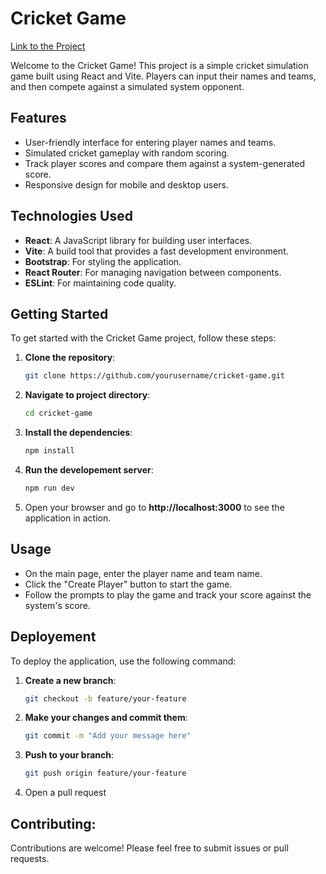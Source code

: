 # Cricket Game 


[Link to the Project](https://cwv-gully-cric.netlify.app/)

Welcome to the Cricket Game! This project is a simple cricket simulation game built using React and Vite. Players can input their names and teams, and then compete against a simulated system opponent.

## Features

- User-friendly interface for entering player names and teams.
- Simulated cricket gameplay with random scoring.
- Track player scores and compare them against a system-generated score.
- Responsive design for mobile and desktop users.

## Technologies Used

- **React**: A JavaScript library for building user interfaces.
- **Vite**: A build tool that provides a fast development environment.
- **Bootstrap**: For styling the application.
- **React Router**: For managing navigation between components.
- **ESLint**: For maintaining code quality.

## Getting Started

To get started with the Cricket Game project, follow these steps:

1. **Clone the repository**:
   ```bash
   git clone https://github.com/yourusername/cricket-game.git

2. **Navigate to project directory**:
    ```bash
    cd cricket-game

3. **Install the dependencies**:
    ```bash
    npm install

4. **Run the developement server**:
    ```bash
    npm run dev

5. Open your browser and go to **http://localhost:3000** to see the application in action.

## Usage

- On the main page, enter the player name and team name.
- Click the "Create Player" button to start the game.
- Follow the prompts to play the game and track your score against the system's score.

## Deployement
To deploy the application, use the following command:

1. **Create a new branch**:
    ```bash
    git checkout -b feature/your-feature

2. **Make your changes and commit them**:
    ```bash
    git commit -m "Add your message here"

3. **Push to your branch**:
    ```bash
    git push origin feature/your-feature

4. Open a pull request

## Contributing:
Contributions are welcome! Please feel free to submit issues or pull requests.


